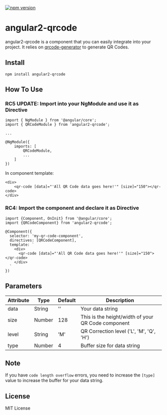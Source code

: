 [![npm version](https://badge.fury.io/js/angular2-qrcode.svg)](https://badge.fury.io/js/angular2-qrcode)
# angular2-qrcode
angular2-qrcode is a component that you can easily integrate into your project. It relies on [qrcode-generator](https://github.com/kazuhikoarase/qrcode-generator) to generate QR Codes.

## Install
    
    npm install angular2-qrcode

## How To Use

### RC5 UPDATE: Import into your NgModule and use it as Directive

```
import { NgModule } from '@angular/core';
import { QRCodeModule } from 'angular2-qrcode';

...

@NgModule({
    imports: [
        QRCodeModule,
        ...
    ]
})
```

In component template:
```
<div>
    <qr-code [data]="'All QR Code data goes here!'" [size]="150"></qr-code>
</div>
```

### RC4: Import the component and declare it as Directive

```
import {Component, OnInit} from '@angular/core';
import {QRCodeComponent} from 'angular2-qrcode';

@Component({
  selector: 'my-qr-code-component',
  directives: [QRCodeComponent],
  template: `
    <div>
      <qr-code [data]="'All QR Code data goes here!'" [size]="150"></qr-code>
    </div>
  `
})
```

## Parameters

| Attribute        | Type           | Default | Description  |
| ------------- |-------------| -----|------------|
| data      | String | '' | Your data string |
| size      | Number | 128     | This is the height/width of your QR Code component |
| level | String | 'M'    | QR Correction level ('L', 'M', 'Q', 'H') |
| type | Number | 4 | Buffer size for data string

## Note

If you have `code length overflow` errors, you need to increase the `[type]` value to increase the buffer for your data string.

## License
MIT License